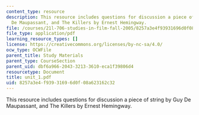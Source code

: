 ```yaml
---
content_type: resource
description: This resource includes questions for discussion a piece of string  by  Guy
  De Maupassant, and The Killers by Ernest Hemingway.
file: /courses/21l-706-studies-in-film-fall-2005/8257a3e4f93931696d0f08a623162c32_unit_1.pdf
file_type: application/pdf
learning_resource_types: []
license: https://creativecommons.org/licenses/by-nc-sa/4.0/
ocw_type: OCWFile
parent_title: Study Materials
parent_type: CourseSection
parent_uid: dbf6a966-2043-3213-3610-eca1f39806d4
resourcetype: Document
title: unit_1.pdf
uid: 8257a3e4-f939-3169-6d0f-08a623162c32
---
```

This resource includes questions for discussion a piece of string  by  Guy De Maupassant, and The Killers by Ernest Hemingway.